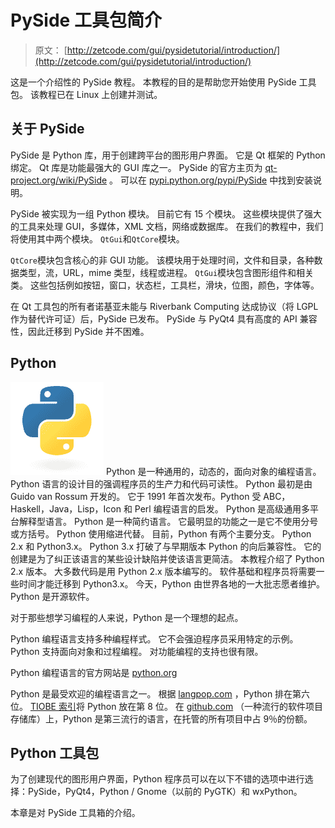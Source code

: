 # PySide 工具包简介

> 原文： [http://zetcode.com/gui/pysidetutorial/introduction/](http://zetcode.com/gui/pysidetutorial/introduction/)

这是一个介绍性的 PySide 教程。 本教程的目的是帮助您开始使用 PySide 工具包。 该教程已在 Linux 上创建并测试。

## 关于 PySide

PySide 是 Python 库，用于创建跨平台的图形用户界面。 它是 Qt 框架的 Python 绑定。 Qt 库是功能最强大的 GUI 库之一。 PySide 的官方主页为 [qt-project.org/wiki/PySide](http://qt-project.org/wiki/PySide) 。 可以在 [pypi.python.org/pypi/PySide](https://pypi.python.org/pypi/PySide) 中找到安装说明。

PySide 被实现为一组 Python 模块。 目前它有 15 个模块。 这些模块提供了强大的工具来处理 GUI，多媒体，XML 文档，网络或数据库。 在我们的教程中，我们将使用其中两个模块。 `QtGui`和`QtCore`模块。

`QtCore`模块包含核心的非 GUI 功能。 该模块用于处理时间，文件和目录，各种数据类型，流，URL，mime 类型，线程或进程。 `QtGui`模块包含图形组件和相关类。 这些包括例如按钮，窗口，状态栏，工具栏，滑块，位图，颜色，字体等。

在 Qt 工具包的所有者诺基亚未能与 Riverbank Computing 达成协议（将 LGPL 作为替代许可证）后，PySide 已发布。 PySide 与 PyQt4 具有高度的 API 兼容性，因此迁移到 PySide 并不困难。

## Python

![python logo](img/1feacd0dafad098ee521368512f94744.jpg) Python 是一种通用的，动态的，面向对象的编程语言。 Python 语言的设计目的强调程序员的生产力和代码可读性。 Python 最初是由 Guido van Rossum 开发的。 它于 1991 年首次发布。Python 受 ABC，Haskell，Java，Lisp，Icon 和 Perl 编程语言的启发。 Python 是高级通用多平台解释型语言。 Python 是一种简约语言。 它最明显的功能之一是它不使用分号或方括号。 Python 使用缩进代替。 目前，Python 有两个主要分支。 Python 2.x 和 Python3.x。 Python 3.x 打破了与早期版本 Python 的向后兼容性。 它的创建是为了纠正该语言的某些设计缺陷并使该语言更简洁。 本教程介绍了 Python 2.x 版本。 大多数代码是用 Python 2.x 版本编写的。 软件基础和程序员将需要一些时间才能迁移到 Python3.x。 今天，Python 由世界各地的一大批志愿者维护。 Python 是开源软件。

对于那些想学习编程的人来说，Python 是一个理想的起点。

Python 编程语言支持多种编程样式。 它不会强迫程序员采用特定的示例。 Python 支持面向对象和过程编程。 对功能编程的支持也很有限。

Python 编程语言的官方网站是 [python.org](http://python.org)

Python 是最受欢迎的编程语言之一。 根据 [langpop.com](http://langpop.com/) ，Python 排在第六位。 [TI​​OBE 索引](http://www.tiobe.com/index.php/content/paperinfo/tpci/index.html)将 Python 放在第 8 位。 在 [github.com](https://github.com/languages) （一种流行的软件项目存储库）上，Python 是第三流行的语言，在托管的所有项目中占 9％的份额。

## Python 工具包

为了创建现代的图形用户界面，Python 程序员可以在以下不错的选项中进行选择：PySide，PyQt4，Python / Gnome（以前的 PyGTK）和 wxPython。

本章是对 PySide 工具箱的介绍。